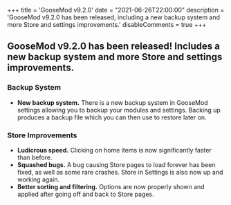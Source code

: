 +++
title = 'GooseMod v9.2.0'
date = "2021-06-26T22:00:00"
description = 'GooseMod v9.2.0 has been released, including a new backup system and more Store and settings improvements.'
disableComments = true
+++

## **GooseMod v9.2.0** has been released! Includes a new backup system and more Store and settings improvements.  

### Backup System

- **New backup system.** There is a new backup system in GooseMod settings allowing you to backup your modules and settings. Backing up produces a backup file which you can then use to restore later on.

### Store Improvements

- **Ludicrous speed.** Clicking on home items is now significantly faster than before.
- **Squashed bugs.** A bug causing Store pages to load forever has been fixed, as well as some rare crashes. Store in Settings is also now up and working again.
- **Better sorting and filtering.** Options are now properly shown and applied after going off and back to Store pages.